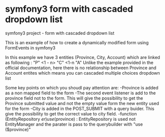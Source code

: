 # symfony3 form with cascaded dropdown list
symfony3 project - form with cascaded dropdown list

This is an example of how to create a dynamically modified form using FormEvents in symfony3

In this example we have 3 entities (Province, City, Account) which are linked as following : "P" <1 - n> "C" <1-n "A"
Unlike the example provided in the official documentation, here there is no relationship between Province and Account entites which means you can cascaded multiple choices dropdown list

Some key points on which you shoudl pay attention are:
-Province is added as a non mapped field to the form
-The second event listener is add to the province field not to the form. This will give the possibility to get the Province submitted value and not the empty value form the new entity used for the form
-City is added in the POST_SUBMIT with a query buider. This give the possibility to get the correct value to city field.
-function (EntityRepository $er) use ($province) : EntityRepository is used not EntityManager and the parater is pass to the querybuilder with "use ($province)"



